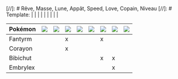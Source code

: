 [//]: # Rêve, Masse, Lune, Appât, Speed, Love, Copain, Niveau
[//]: # Template: | | | | | | | | |

|Pokémon|![](https://www.pokepedia.fr/images/b/b3/R%C3%AAve_Ball.png)|![](https://www.pokepedia.fr/images/8/8e/Masse_Ball.png)|![](https://www.pokepedia.fr/images/d/df/Lune_Ball.png)|![](https://www.pokepedia.fr/images/8/80/App%C3%A2t_Ball.png)|![](https://www.pokepedia.fr/images/0/03/Speed_Ball.png)|![](https://www.pokepedia.fr/images/0/0d/Love_Ball.png)|![](https://www.pokepedia.fr/images/c/c9/Copain_Ball.png)|![](https://www.pokepedia.fr/images/9/9d/Niveau_Ball.png)|
|----------|---------|---------|---------|---------|---------|---------|---------|---------|
|Fantyrm | | |x| | |x| | |
|Corayon | | |x| | | | | |
|Bibichut| | | | | |x|x| |
|Embrylex| | | | | | |x| |
